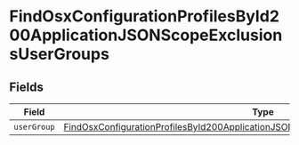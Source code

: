 # FindOsxConfigurationProfilesById200ApplicationJSONScopeExclusionsUserGroups


## Fields

| Field                                                                                                                                                                                                   | Type                                                                                                                                                                                                    | Required                                                                                                                                                                                                | Description                                                                                                                                                                                             |
| ------------------------------------------------------------------------------------------------------------------------------------------------------------------------------------------------------- | ------------------------------------------------------------------------------------------------------------------------------------------------------------------------------------------------------- | ------------------------------------------------------------------------------------------------------------------------------------------------------------------------------------------------------- | ------------------------------------------------------------------------------------------------------------------------------------------------------------------------------------------------------- |
| `userGroup`                                                                                                                                                                                             | [FindOsxConfigurationProfilesById200ApplicationJSONScopeExclusionsUserGroupsUserGroup](../../models/operations/findosxconfigurationprofilesbyid200applicationjsonscopeexclusionsusergroupsusergroup.md) | :heavy_minus_sign:                                                                                                                                                                                      | N/A                                                                                                                                                                                                     |